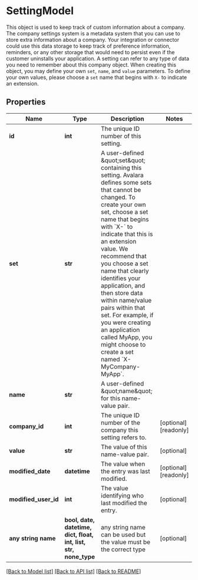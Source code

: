 # SettingModel

This object is used to keep track of custom information about a company.                The company settings system is a metadata system that you can use to store extra information  about a company.  Your integration or connector could use this data storage to keep track of  preference information, reminders, or any other storage that would need to persist even if  the customer uninstalls your application.                A setting can refer to any type of data you need to remember about this company object.  When creating this object, you may define your own `set`, `name`, and `value` parameters.  To define your own values, please choose a `set` name that begins with `X-` to indicate an extension.

## Properties
Name | Type | Description | Notes
------------ | ------------- | ------------- | -------------
**id** | **int** | The unique ID number of this setting. | 
**set** | **str** | A user-defined \&quot;set\&quot; containing this setting.                Avalara defines some sets that cannot be changed.  To create your own set, choose a set  name that begins with &#x60;X-&#x60; to indicate that this is an extension value.                We recommend that you choose a set name that clearly identifies your application, and then  store data within name/value pairs within that set.  For example, if you were creating an  application called MyApp, you might choose to create a set named &#x60;X-MyCompany-MyApp&#x60;. | 
**name** | **str** | A user-defined \&quot;name\&quot; for this name-value pair. | 
**company_id** | **int** | The unique ID number of the company this setting refers to. | [optional] [readonly] 
**value** | **str** | The value of this name-value pair. | [optional] 
**modified_date** | **datetime** | The value when the entry was last modified. | [optional] [readonly] 
**modified_user_id** | **int** | The value identifying who last modified the entry. | [optional] 
**any string name** | **bool, date, datetime, dict, float, int, list, str, none_type** | any string name can be used but the value must be the correct type | [optional]

[[Back to Model list]](../README.md#documentation-for-models) [[Back to API list]](../README.md#documentation-for-api-endpoints) [[Back to README]](../README.md)


